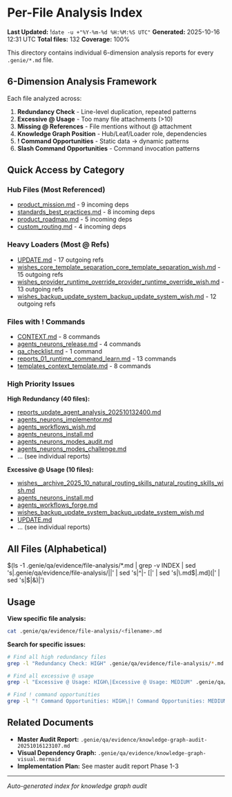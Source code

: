 # Per-File Analysis Index
**Last Updated:** !`date -u +"%Y-%m-%d %H:%M:%S UTC"`
**Generated:** 2025-10-16 12:31 UTC
**Total files:** 132
**Coverage:** 100%

This directory contains individual 6-dimension analysis reports for every `.genie/*.md` file.

## 6-Dimension Analysis Framework

Each file analyzed across:

1. **Redundancy Check** - Line-level duplication, repeated patterns
2. **Excessive @ Usage** - Too many file attachments (>10)
3. **Missing @ References** - File mentions without @ attachment
4. **Knowledge Graph Position** - Hub/Leaf/Loader role, dependencies
5. **! Command Opportunities** - Static data → dynamic patterns
6. **Slash Command Opportunities** - Command invocation patterns

## Quick Access by Category

### Hub Files (Most Referenced)

- [product_mission.md](product_mission.md) - 9 incoming deps
- [standards_best_practices.md](standards_best_practices.md) - 8 incoming deps
- [product_roadmap.md](product_roadmap.md) - 5 incoming deps
- [custom_routing.md](custom_routing.md) - 4 incoming deps

### Heavy Loaders (Most @ Refs)

- [UPDATE.md](UPDATE.md) - 17 outgoing refs
- [wishes_core_template_separation_core_template_separation_wish.md](wishes_core_template_separation_core_template_separation_wish.md) - 15 outgoing refs
- [wishes_provider_runtime_override_provider_runtime_override_wish.md](wishes_provider_runtime_override_provider_runtime_override_wish.md) - 13 outgoing refs
- [wishes_backup_update_system_backup_update_system_wish.md](wishes_backup_update_system_backup_update_system_wish.md) - 12 outgoing refs

### Files with ! Commands

- [CONTEXT.md](CONTEXT.md) - 8 commands
- [agents_neurons_release.md](agents_neurons_release.md) - 4 commands
- [qa_checklist.md](qa_checklist.md) - 1 command
- [reports_01_runtime_command_learn.md](reports_01_runtime_command_learn.md) - 13 commands
- [templates_context_template.md](templates_context_template.md) - 8 commands

### High Priority Issues

**High Redundancy (40 files):**
- [reports_update_agent_analysis_202510132400.md](reports_update_agent_analysis_202510132400.md)
- [agents_neurons_implementor.md](agents_neurons_implementor.md)
- [agents_workflows_wish.md](agents_workflows_wish.md)
- [agents_neurons_install.md](agents_neurons_install.md)
- [agents_neurons_modes_audit.md](agents_neurons_modes_audit.md)
- [agents_neurons_modes_challenge.md](agents_neurons_modes_challenge.md)
- ... (see individual reports)

**Excessive @ Usage (10 files):**
- [wishes__archive_2025_10_natural_routing_skills_natural_routing_skills_wish.md](wishes__archive_2025_10_natural_routing_skills_natural_routing_skills_wish.md)
- [agents_neurons_install.md](agents_neurons_install.md)
- [agents_workflows_forge.md](agents_workflows_forge.md)
- [wishes_backup_update_system_backup_update_system_wish.md](wishes_backup_update_system_backup_update_system_wish.md)
- [UPDATE.md](UPDATE.md)
- ... (see individual reports)

## All Files (Alphabetical)

$(ls -1 .genie/qa/evidence/file-analysis/*.md | grep -v INDEX | sed 's|.genie/qa/evidence/file-analysis/||' | sed 's|^|- [|' | sed 's|\.md$|.md](|' | sed 's|$|&)|')

## Usage

**View specific file analysis:**
```bash
cat .genie/qa/evidence/file-analysis/<filename>.md
```

**Search for specific issues:**
```bash
# Find all high redundancy files
grep -l "Redundancy Check: HIGH" .genie/qa/evidence/file-analysis/*.md

# Find all excessive @ usage
grep -l "Excessive @ Usage: HIGH\|Excessive @ Usage: MEDIUM" .genie/qa/evidence/file-analysis/*.md

# Find ! command opportunities
grep -l "! Command Opportunities: HIGH\|! Command Opportunities: MEDIUM" .genie/qa/evidence/file-analysis/*.md
```

## Related Documents

- **Master Audit Report:** `.genie/qa/evidence/knowledge-graph-audit-20251016123107.md`
- **Visual Dependency Graph:** `.genie/qa/evidence/knowledge-graph-visual.mermaid`
- **Implementation Plan:** See master audit report Phase 1-3

---

*Auto-generated index for knowledge graph audit*
